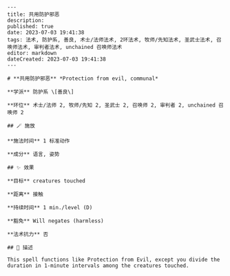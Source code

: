 
    ---
    title: 共用防护邪恶
    description: 
    published: true
    date: 2023-07-03 19:41:38
    tags: 法术, 防护系, 善良, 术士/法师法术, 2环法术, 牧师/先知法术, 圣武士法术, 召唤师法术, 审判者法术, unchained 召唤师法术
    editor: markdown
    dateCreated: 2023-07-03 19:41:38
    ---

    # **共用防护邪恶** *Protection from evil, communal*

    **学派** 防护系 \[善良\] 

    **环位** 术士/法师 2, 牧师/先知 2, 圣武士 2, 召唤师 2, 审判者 2, unchained 召唤师 2

    ## 🪄 施放

    **施法时间** 1 标准动作

    **成分** 语言, 姿势

    ## ✨ 效果 

    **目标** creatures touched 

    **距离** 接触  

    **持续时间** 1 min./level (D) 

    **豁免** Will negates (harmless)

    **法术抗力** 否

    ## 📖 描述

    This spell functions like Protection from Evil, except you divide the duration in 1-minute intervals among the creatures touched.
    